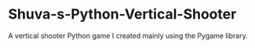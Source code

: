 # Shuva-s-Python-Vertical-Shooter
A vertical shooter Python game I created mainly using the Pygame library.
